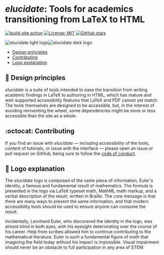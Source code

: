 _elucidate_: Tools for academics transitioning from LaTeX to HTML
=================================================================

[![build-site action](https://img.shields.io/endpoint?url=https://raw.githubusercontent.com/emprice/elucidate/gh-pages/endpoint.json)](https://github.com/emprice/elucidate/actions/workflows/build-site.yml)
[![License: MIT](https://img.shields.io/github/license/emprice/elucidate?style=for-the-badge)](https://opensource.org/licenses/MIT)
[![GitHub stars](https://img.shields.io/github/stars/emprice/elucidate?style=for-the-badge)](https://github.com/emprice/elucidate/stargazers)

![elucidate light logo](static/elucidate_light.svg#gh-light-mode-only)![elucidate dark logo](static/elucidate_dark.svg#gh-dark-mode-only)

 + [Design principles](#european_castle-design-principles)
 + [Contributing](#octocat-contributing)
 + [Logo explanation](#art-logo-explanation)

:european_castle: Design principles
-----------------------------------

_elucidate_ is a suite of tools intended to ease the transition from writing
academic findings in LaTeX to authoring in HTML, which has mature and
well-supported accessibility features that LaTeX and PDF cannot yet match.
The tools themselves are designed to be accessible, but, in the interest of
avoiding reinventing the wheel, some dependencies might be more or less
accessible than the site as a whole.

:octocat: Contributing
----------------------

If you find an issue with _elucidate_ &mdash; including accessibility of the
tools, content of tutorials, or issue with the interface &mdash; please open an
issue or pull request on GitHub, being sure to follow the
[code of conduct](CODE_OF_CONDUCT.md).

:art: Logo explanation
----------------------

The _elucidate_ logo is composed of the same piece of information, Euler's
identity, a famous and fundamental result of mathematics. The formula is
presented in the logo via LaTeX typeset math, MathML math markup, and a
verbal description of the result, written in Braille. The core message is
that there are many ways to present the same information, and that modern
accessibility tools should be used to ensure anyone can consume the result.

Incidentally, Leonhard Euler, who discovered the identity in the logo, was
almost blind in both eyes, with his eyesight deteriorating over the course
of his career. Help from scribes allowed him to continue contributing to
the mathematical literature. Euler is such a fundamental figure of math
that imagining the field today without his impact is impossible. Visual
impairment should never be an obstacle to full participation in any area
of STEM.

<!-- vim: set ft=markdown: -->
